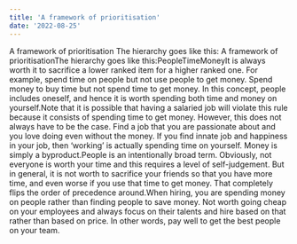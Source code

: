 ```yaml
---
title: 'A framework of prioritisation'
date: '2022-08-25'
---
```

A framework of prioritisation
The hierarchy goes like this:
A framework of prioritisationThe hierarchy goes like this:PeopleTimeMoneyIt is always worth it to sacrifice a lower ranked item for a higher ranked one. For example, spend time on people but not use people to get money. Spend money to buy time but not spend time to get money. In this concept, people includes oneself, and hence it is worth spending both time and money on yourself.Note that it is possible that having a salaried job will violate this rule because it consists of spending time to get money. However, this does not always have to be the case. Find a job that you are passionate about and you love doing even without the money. If you find innate job and happiness in your job, then ‘working’ is actually spending time on yourself. Money is simply a byproduct.People is an intentionally broad term. Obviously, not everyone is worth your time and this requires a level of self-judgement. But in general, it is not worth to sacrifice your friends so that you have more time, and even worse if you use that time to get money. That completely flips the order of precedence around.When hiring, you are spending money on people rather than finding people to save money. Not worth going cheap on your employees and always focus on their talents and hire based on that rather than based on price. In other words, pay well to get the best people on your team.
